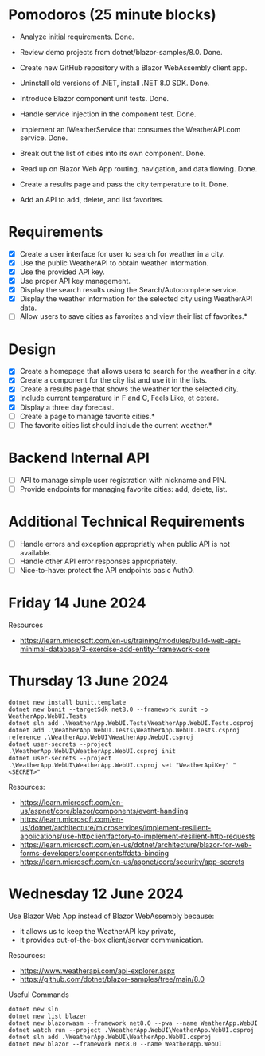 # Pomodoros (25 minute blocks)

* Analyze initial requirements. Done. 

* Review demo projects from dotnet/blazor-samples/8.0. Done.

* Create new GitHub repository with a Blazor WebAssembly client app.

* Uninstall old versions of .NET, install .NET 8.0 SDK. Done.

* Introduce Blazor component unit tests. Done.

* Handle service injection in the component test. Done.

* Implement an IWeatherService that consumes the WeatherAPI.com service. Done.

* Break out the list of cities into its own component. Done.

* Read up on Blazor Web App routing, navigation, and data flowing. Done.

* Create a results page and pass the city temperature to it. Done.

* Add an API to add, delete, and list favorites.

# Requirements

* [x] Create a user interface for user to search for weather in a city. 
* [x] Use the public WeatherAPI to obtain weather information. 
* [x] Use the provided API key.
* [x] Use proper API key management. 
* [x] Display the search results using the Search/Autocomplete service.
* [x] Display the weather information for the selected city using WeatherAPI data.
* [ ] Allow users to save cities as favorites and view their list of favorites.*

# Design 

* [x] Create a homepage that allows users to search for the weather in a city.
* [x] Create a component for the city list and use it in the lists.
* [x] Create a results page that shows the weather for the selected city.
* [x] Include current temparature in F and C, Feels Like, et cetera.
* [x] Display a three day forecast. 
* [ ] Create a page to manage favorite cities.*
* [ ] The favorite cities list should include the current weather.*

# Backend Internal API

* [ ] API to manage simple user registration with nickname and PIN.
* [ ] Provide endpoints for managing favorite cities: add, delete, list.

# Additional Technical Requirements

* [ ] Handle errors and exception appropriatly when public API is not available.
* [ ] Handle other API error responses appropriately.
* [ ] Nice-to-have: protect the API endpoints basic Auth0.

# Friday 14 June 2024

Resources

- https://learn.microsoft.com/en-us/training/modules/build-web-api-minimal-database/3-exercise-add-entity-framework-core

# Thursday 13 June 2024

```
dotnet new install bunit.template
dotnet new bunit --targetSdk net8.0 --framework xunit -o WeatherApp.WebUI.Tests
dotnet sln add .\WeatherApp.WebUI.Tests\WeatherApp.WebUI.Tests.csproj
dotnet add .\WeatherApp.WebUI.Tests\WeatherApp.WebUI.Tests.csproj reference .\WeatherApp.WebUI\WeatherApp.WebUI.csproj
dotnet user-secrets --project .\WeatherApp.WebUI\WeatherApp.WebUI.csproj init
dotnet user-secrets --project .\WeatherApp.WebUI\WeatherApp.WebUI.csproj set "WeatherApiKey" "<SECRET>"
```

Resources:

- https://learn.microsoft.com/en-us/aspnet/core/blazor/components/event-handling
- https://learn.microsoft.com/en-us/dotnet/architecture/microservices/implement-resilient-applications/use-httpclientfactory-to-implement-resilient-http-requests
- https://learn.microsoft.com/en-us/dotnet/architecture/blazor-for-web-forms-developers/components#data-binding
- https://learn.microsoft.com/en-us/aspnet/core/security/app-secrets

# Wednesday 12 June 2024

Use Blazor Web App instead of Blazor WebAssembly because:
- it allows us to keep the WeatherAPI key private,
- it provides out-of-the-box client/server communication.

Resources:

- https://www.weatherapi.com/api-explorer.aspx
- https://github.com/dotnet/blazor-samples/tree/main/8.0

Useful Commands
```
dotnet new sln
dotnet new list blazer
dotnet new blazorwasm --framework net8.0 --pwa --name WeatherApp.WebUI
dotnet watch run --project .\WeatherApp.WebUI\WeatherApp.WebUI.csproj
dotnet sln add .\WeatherApp.WebUI\WeatherApp.WebUI.csproj
dotnet new blazor --framework net8.0 --name WeatherApp.WebUI
```
